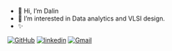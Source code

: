 - 👋 Hi, I’m Dalin
- 👀 I’m interested in Data analytics and VLSI design.
- ✨

[![GitHub](https://img.shields.io/badge/GitHub-white?style=for-the-badge=GitHub&logo=GitHub&logoColor=black)](https://github.com/DalinEM-lab)
[![linkedin](https://img.shields.io/badge/LinkedIn-0e76a8?style=for-the-badge=LinkedIn&logo=Linkedin&logoColor=white)](https://www.linkedin.com/in/dalinem/)
[![Gmail](https://img.shields.io/badge/Gmail-red?style=for-the-badge=Gmail&logo=Gmail&logoColor=white)](mailto:dalinem@gmail.com)

